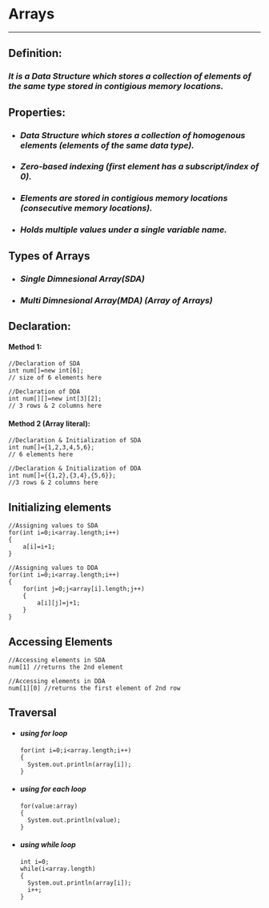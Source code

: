 # **Arrays**
---

## **Definition:** 
### _It is a Data Structure which stores a collection of elements of the same type stored in contigious memory locations._

## **Properties:**
- ### _Data Structure which stores a collection of homogenous elements (elements of the same data type)._
- ### _Zero-based indexing (first element has a subscript/index of 0)._
- ### _Elements are stored in contigious memory locations (consecutive memory locations)._
- ### _Holds multiple values under a single variable name._ 

## **Types of Arrays**
- ### _Single Dimnesional Array(SDA)_
- ### _Multi Dimnesional Array(MDA) (Array of Arrays)_

## **Declaration:**
#### Method 1:
```
//Declaration of SDA
int num[]=new int[6];
// size of 6 elements here

//Declaration of DDA
int num[][]=new int[3][2];
// 3 rows & 2 columns here
```
#### Method 2 (Array literal):
```
//Declaration & Initialization of SDA
int num[]={1,2,3,4,5,6};
// 6 elements here

//Declaration & Initialization of DDA
int num[]={{1,2},{3,4},{5,6}};
//3 rows & 2 columns here
```
## **Initializing elements**
```
//Assigning values to SDA
for(int i=0;i<array.length;i++)
{
    a[i]=i+1;
}

//Assigning values to DDA
for(int i=0;i<array.length;i++)
{
    for(int j=0;j<array[i].length;j++)
    {
        a[i][j]=j+1;
    }
}
```

## **Accessing Elements**
```
//Accessing elements in SDA
num[1] //returns the 2nd element

//Accessing elements in DDA
num[1][0] //returns the first element of 2nd row
```

## **Traversal**
- #### _using for loop_
  ```
  for(int i=0;i<array.length;i++)
  {
    System.out.println(array[i]);
  }
  ```
- #### _using for each loop_
  ```
  for(value:array)
  {
    System.out.println(value);
  }
  ```
- #### _using while loop_
  ```
  int i=0;
  while(i<array.length)
  {
    System.out.println(array[i]);
    i++;
  }
  ```
  
